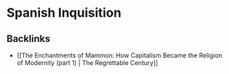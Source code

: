 # Spanish Inquisition



## Backlinks

-   [[The Enchantments of Mammon: How Capitalism Became the Religion of Modernity (part 1) | The Regrettable Century]]
